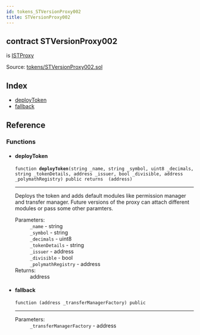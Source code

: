 ```yaml
---
id: tokens_STVersionProxy002
title: STVersionProxy002
---
```


<div class="contract-doc"><div class="contract"><h2 class="contract-header"><span class="contract-kind">contract</span> STVersionProxy002</h2><p class="base-contracts"><span>is</span> <a href="interfaces_ISTProxy.html">ISTProxy</a></p><div class="source">Source: <a href="git+https://github.com/PolymathNetwork/polymath-core/blob/v1.3.3/contracts/tokens/STVersionProxy002.sol" target="_blank">tokens/STVersionProxy002.sol</a></div></div><div class="index"><h2>Index</h2><ul><li><a href="tokens_STVersionProxy002.html#deployToken">deployToken</a></li><li><a href="tokens_STVersionProxy002.html#">fallback</a></li></ul></div><div class="reference"><h2>Reference</h2><div class="functions"><h3>Functions</h3><ul><li><div class="item function"><span id="deployToken" class="anchor-marker"></span><h4 class="name">deployToken</h4><div class="body"><code class="signature">function <strong>deployToken</strong><span>(string _name, string _symbol, uint8 _decimals, string _tokenDetails, address _issuer, bool _divisible, address _polymathRegistry) </span><span>public </span><span>returns  (address) </span></code><hr/><div class="description"><p>Deploys the token and adds default modules like permission manager and transfer manager. Future versions of the proxy can attach different modules or pass some other paramters.</p></div><dl><dt><span class="label-parameters">Parameters:</span></dt><dd><div><code>_name</code> - string</div><div><code>_symbol</code> - string</div><div><code>_decimals</code> - uint8</div><div><code>_tokenDetails</code> - string</div><div><code>_issuer</code> - address</div><div><code>_divisible</code> - bool</div><div><code>_polymathRegistry</code> - address</div></dd><dt><span class="label-return">Returns:</span></dt><dd>address</dd></dl></div></div></li><li><div class="item function"><span id="fallback" class="anchor-marker"></span><h4 class="name">fallback</h4><div class="body"><code class="signature">function <strong></strong><span>(address _transferManagerFactory) </span><span>public </span></code><hr/><dl><dt><span class="label-parameters">Parameters:</span></dt><dd><div><code>_transferManagerFactory</code> - address</div></dd></dl></div></div></li></ul></div></div></div>
